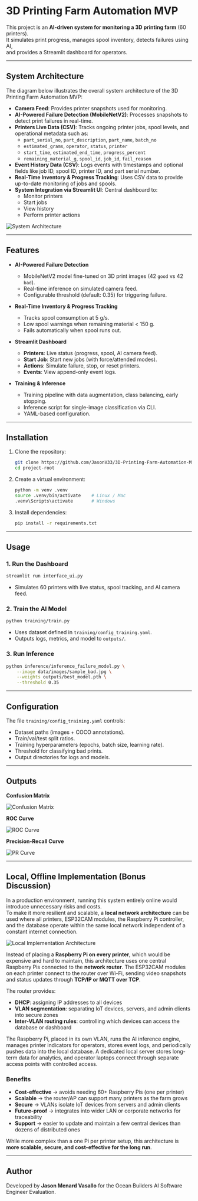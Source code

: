 # 3D Printing Farm Automation MVP

This project is an **AI-driven system for monitoring a 3D printing farm** (60 printers).  
It simulates print progress, manages spool inventory, detects failures using AI,  
and provides a Streamlit dashboard for operators.

---

## System Architecture

The diagram below illustrates the overall system architecture of the 3D Printing Farm Automation MVP:

- **Camera Feed**: Provides printer snapshots used for monitoring.
- **AI-Powered Failure Detection (MobileNetV2)**: Processes snapshots to detect print failures in real-time.
- **Printers Live Data (CSV)**: Tracks ongoing printer jobs, spool levels, and operational metadata such as:
  - `part_serial_no`, `part_description`, `part_name`, `batch_no`
  - `estimated_grams`, `operator`, `status`, `printer`
  - `start_time`, `estimated_end_time`, `progress_percent`
  - `remaining_material_g`, `spool_id`, `job_id`, `fail_reason`
- **Event History Data (CSV)**: Logs events with timestamps and optional fields like job ID, spool ID, printer ID, and part serial number.
- **Real-Time Inventory & Progress Tracking**: Uses CSV data to provide up-to-date monitoring of jobs and spools.
- **System Integration via Streamlit UI**: Central dashboard to:
  - Monitor printers
  - Start jobs
  - View history
  - Perform printer actions

![System Architecture](system_architecture.png)

---

## Features

- **AI-Powered Failure Detection**
  - MobileNetV2 model fine-tuned on 3D print images (42 `good` vs 42 `bad`).
  - Real-time inference on simulated camera feed.
  - Configurable threshold (default: 0.35) for triggering failure.

- **Real-Time Inventory & Progress Tracking**
  - Tracks spool consumption at 5 g/s.
  - Low spool warnings when remaining material < 150 g.
  - Fails automatically when spool runs out.

- **Streamlit Dashboard**
  - **Printers**: Live status (progress, spool, AI camera feed).
  - **Start Job**: Start new jobs (with force/attended modes).
  - **Actions**: Simulate failure, stop, or reset printers.
  - **Events**: View append-only event logs.

- **Training & Inference**
  - Training pipeline with data augmentation, class balancing, early stopping.
  - Inference script for single-image classification via CLI.
  - YAML-based configuration.

---

## Installation

1. Clone the repository:
   ```bash
   git clone https://github.com/JasonV33/3D-Printing-Farm-Automation-MVP
   cd project-root
   ```

2. Create a virtual environment:
   ```bash
   python -m venv .venv
   source .venv/bin/activate    # Linux / Mac
   .venv\Scripts\activate       # Windows
   ```

3. Install dependencies:
   ```bash
   pip install -r requirements.txt
   ```

---

## Usage

### 1. Run the Dashboard
```bash
streamlit run interface_ui.py
```
- Simulates 60 printers with live status, spool tracking, and AI camera feed.

### 2. Train the AI Model
```bash
python training/train.py
```
- Uses dataset defined in `training/config_training.yaml`.
- Outputs logs, metrics, and model to `outputs/`.

### 3. Run Inference
```bash
python inference/inference_failure_model.py \
    --image data/images/sample_bad.jpg \
    --weights outputs/best_model.pth \
    --threshold 0.35
```

---

## Configuration

The file `training/config_training.yaml` controls:
- Dataset paths (images + COCO annotations).
- Train/val/test split ratios.
- Training hyperparameters (epochs, batch size, learning rate).
- Threshold for classifying bad prints.
- Output directories for logs and models.

---

## Outputs

**Confusion Matrix**

![Confusion Matrix](outputs/confusion_matrix.png)

**ROC Curve**

![ROC Curve](outputs/roc_curve.png)

**Precision-Recall Curve**

![PR Curve](outputs/precision_recall_curve.png)

---

## Local, Offline Implementation (Bonus Discussion)

In a production environment, running this system entirely online would introduce unnecessary risks and costs.  
To make it more resilient and scalable, a **local network architecture** can be used where all printers, ESP32CAM modules, the Raspberry Pi controller, and the database operate within the same local network independent of a constant internet connection.

![Local Implementation Architecture](local_implementation.png)

Instead of placing a **Raspberry Pi on every printer**, which would be expensive and hard to maintain, this architecture uses one central Raspberry Pis connected to the **network router**. The ESP32CAM modules on each printer connect to the router over Wi-Fi, sending video snapshots and status updates through **TCP/IP or MQTT over TCP**.

The router provides:
- **DHCP**: assigning IP addresses to all devices  
- **VLAN segmentation**: separating IoT devices, servers, and admin clients into secure zones  
- **Inter-VLAN routing rules**: controlling which devices can access the database or dashboard  

The Raspberry Pi, placed in its own VLAN, runs the AI inference engine, manages printer indicators for operators, stores event logs, and periodically pushes data into the local database. A dedicated local server stores long-term data for analytics, and operator laptops connect through separate access points with controlled access.

### Benefits
- **Cost-effective** -> avoids needing 60+ Raspberry Pis (one per printer)  
- **Scalable** -> the router/AP can support many printers as the farm grows  
- **Secure** -> VLANs isolate IoT devices from servers and admin clients  
- **Future-proof** -> integrates into wider LAN or corporate networks for traceability  
- **Support** -> easier to update and maintain a few central devices than dozens of distributed ones  

While more complex than a one Pi per printer setup, this architecture is **more scalable, secure, and cost-effective for the long run**.

---

## Author

Developed by **Jason Menard Vasallo** for the Ocean Builders AI Software Engineer Evaluation.
